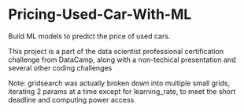 # Pricing-Used-Car-With-ML
Build ML models to predict the price of used cars.

This project is a part of the data scientist professional certification challenge from DataCamp, along with a non-techical presentation and several other coding challenges 


Note: gridsearch was actually broken down into multiple small grids, iterating 2 params at a time except for learning_rate, to meet the short deadline and computing power access
